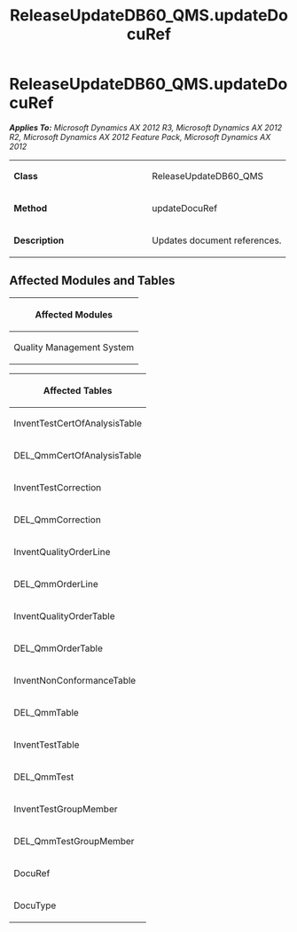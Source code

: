 ﻿---
title: ReleaseUpdateDB60_QMS.updateDocuRef
TOCTitle: ReleaseUpdateDB60_QMS.updateDocuRef
ms:assetid: 14e934b4-a1ad-f898-8c49-bdb4a9fb5fb5
ms:mtpsurl: https://msdn.microsoft.com/en-us/library/JJ718527(v=AX.60)
ms:contentKeyID: 49706806
ms.date: 05/18/2015
mtps_version: v=AX.60
---

# ReleaseUpdateDB60\_QMS.updateDocuRef 


_**Applies To:** Microsoft Dynamics AX 2012 R3, Microsoft Dynamics AX 2012 R2, Microsoft Dynamics AX 2012 Feature Pack, Microsoft Dynamics AX 2012_

<table>
<colgroup>
<col style="width: 50%" />
<col style="width: 50%" />
</colgroup>
<tbody>
<tr class="odd">
<td><p><strong>Class</strong></p></td>
<td><p>ReleaseUpdateDB60_QMS</p></td>
</tr>
<tr class="even">
<td><p><strong>Method</strong></p></td>
<td><p>updateDocuRef</p></td>
</tr>
<tr class="odd">
<td><p><strong>Description</strong></p></td>
<td><p>Updates document references.</p></td>
</tr>
</tbody>
</table>


## Affected Modules and Tables

<table>
<colgroup>
<col style="width: 100%" />
</colgroup>
<thead>
<tr class="header">
<th><p>Affected Modules</p></th>
</tr>
</thead>
<tbody>
<tr class="odd">
<td><p>Quality Management System</p></td>
</tr>
</tbody>
</table>


<table>
<colgroup>
<col style="width: 100%" />
</colgroup>
<thead>
<tr class="header">
<th><p>Affected Tables</p></th>
</tr>
</thead>
<tbody>
<tr class="odd">
<td><p>InventTestCertOfAnalysisTable</p></td>
</tr>
<tr class="even">
<td><p>DEL_QmmCertOfAnalysisTable</p></td>
</tr>
<tr class="odd">
<td><p>InventTestCorrection</p></td>
</tr>
<tr class="even">
<td><p>DEL_QmmCorrection</p></td>
</tr>
<tr class="odd">
<td><p>InventQualityOrderLine</p></td>
</tr>
<tr class="even">
<td><p>DEL_QmmOrderLine</p></td>
</tr>
<tr class="odd">
<td><p>InventQualityOrderTable</p></td>
</tr>
<tr class="even">
<td><p>DEL_QmmOrderTable</p></td>
</tr>
<tr class="odd">
<td><p>InventNonConformanceTable</p></td>
</tr>
<tr class="even">
<td><p>DEL_QmmTable</p></td>
</tr>
<tr class="odd">
<td><p>InventTestTable</p></td>
</tr>
<tr class="even">
<td><p>DEL_QmmTest</p></td>
</tr>
<tr class="odd">
<td><p>InventTestGroupMember</p></td>
</tr>
<tr class="even">
<td><p>DEL_QmmTestGroupMember</p></td>
</tr>
<tr class="odd">
<td><p>DocuRef</p></td>
</tr>
<tr class="even">
<td><p>DocuType</p></td>
</tr>
</tbody>
</table>

  


